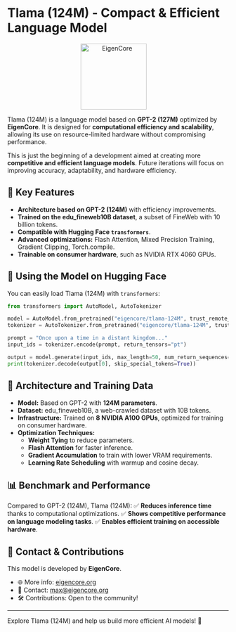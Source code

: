 # Tlama (124M) - Compact & Efficient Language Model

<div align="center">
  <img src="https://eigencore.org/wp-content/uploads/2025/02/Tlama.png" alt="EigenCore" width="150" style="margin-right: 20px;">
  <!--img src="https://huggingface.co/front/assets/huggingface_logo-noborder.svg" alt="Hugging Face" width="150"-->
</div>

Tlama (124M) is a language model based on **GPT-2 (127M)** optimized by **EigenCore**. It is designed for **computational efficiency and scalability**, allowing its use on resource-limited hardware without compromising performance.

This is just the beginning of a development aimed at creating more **competitive and efficient language models**. Future iterations will focus on improving accuracy, adaptability, and hardware efficiency.

## 🚀 Key Features
- **Architecture based on GPT-2 (124M)** with efficiency improvements.
- **Trained on the edu_fineweb10B dataset**, a subset of FineWeb with 10 billion tokens.
- **Compatible with Hugging Face `transformers`**.
- **Advanced optimizations:** Flash Attention, Mixed Precision Training, Gradient Clipping, Torch.compile.
- **Trainable on consumer hardware**, such as NVIDIA RTX 4060 GPUs.

## 📌 Using the Model on Hugging Face
You can easily load Tlama (124M) with `transformers`:

```python
from transformers import AutoModel, AutoTokenizer

model = AutoModel.from_pretrained("eigencore/tlama-124M", trust_remote_code=True)
tokenizer = AutoTokenizer.from_pretrained("eigencore/tlama-124M", trust_remote_code=True)

prompt = "Once upon a time in a distant kingdom..."
input_ids = tokenizer.encode(prompt, return_tensors="pt")

output = model.generate(input_ids, max_length=50, num_return_sequences=1)
print(tokenizer.decode(output[0], skip_special_tokens=True))
```

## 📖 Architecture and Training Data
- **Model:** Based on GPT-2 with **124M parameters**.
- **Dataset:** edu_fineweb10B, a web-crawled dataset with 10B tokens.
- **Infrastructure:** Trained on **8 NVIDIA A100 GPUs**, optimized for training on consumer hardware.
- **Optimization Techniques:**
  - **Weight Tying** to reduce parameters.
  - **Flash Attention** for faster inference.
  - **Gradient Accumulation** to train with lower VRAM requirements.
  - **Learning Rate Scheduling** with warmup and cosine decay.

## 📊 Benchmark and Performance
Compared to GPT-2 (124M), Tlama (124M):
✅ **Reduces inference time** thanks to computational optimizations.
✅ **Shows competitive performance on language modeling tasks**.
✅ **Enables efficient training on accessible hardware**.

## 📩 Contact & Contributions
This model is developed by **EigenCore**.
- 🌐 More info: [eigencore.org](https://eigencore.org)
- 📧 Contact: max@eigencore.org
- 🛠️ Contributions: Open to the community!

---
Explore Tlama (124M) and help us build more efficient AI models! 🚀

